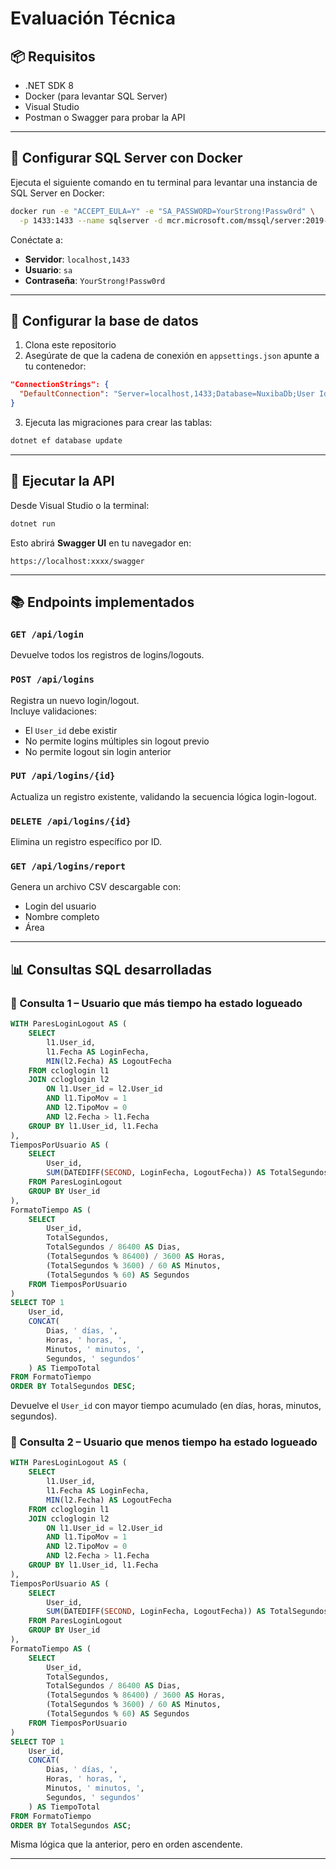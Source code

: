# Evaluación Técnica 

## 📦 Requisitos

- .NET SDK 8
- Docker (para levantar SQL Server)
- Visual Studio
- Postman o Swagger para probar la API

---

## 🐳 Configurar SQL Server con Docker

Ejecuta el siguiente comando en tu terminal para levantar una instancia de SQL Server en Docker:

```bash
docker run -e "ACCEPT_EULA=Y" -e "SA_PASSWORD=YourStrong!Passw0rd" \
  -p 1433:1433 --name sqlserver -d mcr.microsoft.com/mssql/server:2019-latest
```

Conéctate a:

- **Servidor**: `localhost,1433`
- **Usuario**: `sa`
- **Contraseña**: `YourStrong!Passw0rd`

---

## 🔧 Configurar la base de datos

1. Clona este repositorio
2. Asegúrate de que la cadena de conexión en `appsettings.json` apunte a tu contenedor:

```json
"ConnectionStrings": {
  "DefaultConnection": "Server=localhost,1433;Database=NuxibaDb;User Id=sa;Password=YourStrong!Passw0rd;TrustServerCertificate=True;"
}
```

3. Ejecuta las migraciones para crear las tablas:

```bash
dotnet ef database update
```

---

## 🚀 Ejecutar la API

Desde Visual Studio o la terminal:

```bash
dotnet run
```

Esto abrirá **Swagger UI** en tu navegador en:

```
https://localhost:xxxx/swagger
```

---

## 📚 Endpoints implementados

### `GET /api/login`
Devuelve todos los registros de logins/logouts.

### `POST /api/logins`
Registra un nuevo login/logout.  
Incluye validaciones:
- El `User_id` debe existir
- No permite logins múltiples sin logout previo
- No permite logout sin login anterior

### `PUT /api/logins/{id}`
Actualiza un registro existente, validando la secuencia lógica login-logout.

### `DELETE /api/logins/{id}`
Elimina un registro específico por ID.

### `GET /api/logins/report`
Genera un archivo CSV descargable con:
- Login del usuario
- Nombre completo
- Área

---

## 📊 Consultas SQL desarrolladas

### 🔹 Consulta 1 – Usuario que más tiempo ha estado logueado

```sql
WITH ParesLoginLogout AS (
    SELECT
        l1.User_id,
        l1.Fecha AS LoginFecha,
        MIN(l2.Fecha) AS LogoutFecha
    FROM ccloglogin l1
    JOIN ccloglogin l2
        ON l1.User_id = l2.User_id
        AND l1.TipoMov = 1
        AND l2.TipoMov = 0
        AND l2.Fecha > l1.Fecha
    GROUP BY l1.User_id, l1.Fecha
),
TiemposPorUsuario AS (
    SELECT
        User_id,
        SUM(DATEDIFF(SECOND, LoginFecha, LogoutFecha)) AS TotalSegundos
    FROM ParesLoginLogout
    GROUP BY User_id
),
FormatoTiempo AS (
    SELECT
        User_id,
        TotalSegundos,
        TotalSegundos / 86400 AS Dias,
        (TotalSegundos % 86400) / 3600 AS Horas,
        (TotalSegundos % 3600) / 60 AS Minutos,
        (TotalSegundos % 60) AS Segundos
    FROM TiemposPorUsuario
)
SELECT TOP 1
    User_id,
    CONCAT(
        Dias, ' días, ',
        Horas, ' horas, ',
        Minutos, ' minutos, ',
        Segundos, ' segundos'
    ) AS TiempoTotal
FROM FormatoTiempo
ORDER BY TotalSegundos DESC;
```

Devuelve el `User_id` con mayor tiempo acumulado (en días, horas, minutos, segundos).

### 🔹 Consulta 2 – Usuario que menos tiempo ha estado logueado

```sql
WITH ParesLoginLogout AS (
    SELECT
        l1.User_id,
        l1.Fecha AS LoginFecha,
        MIN(l2.Fecha) AS LogoutFecha
    FROM ccloglogin l1
    JOIN ccloglogin l2
        ON l1.User_id = l2.User_id
        AND l1.TipoMov = 1
        AND l2.TipoMov = 0
        AND l2.Fecha > l1.Fecha
    GROUP BY l1.User_id, l1.Fecha
),
TiemposPorUsuario AS (
    SELECT
        User_id,
        SUM(DATEDIFF(SECOND, LoginFecha, LogoutFecha)) AS TotalSegundos
    FROM ParesLoginLogout
    GROUP BY User_id
),
FormatoTiempo AS (
    SELECT
        User_id,
        TotalSegundos,
        TotalSegundos / 86400 AS Dias,
        (TotalSegundos % 86400) / 3600 AS Horas,
        (TotalSegundos % 3600) / 60 AS Minutos,
        (TotalSegundos % 60) AS Segundos
    FROM TiemposPorUsuario
)
SELECT TOP 1
    User_id,
    CONCAT(
        Dias, ' días, ',
        Horas, ' horas, ',
        Minutos, ' minutos, ',
        Segundos, ' segundos'
    ) AS TiempoTotal
FROM FormatoTiempo
ORDER BY TotalSegundos ASC;
```

Misma lógica que la anterior, pero en orden ascendente.


---


